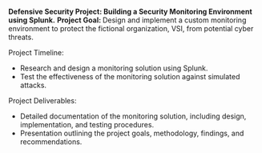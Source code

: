 <b>Defensive Security Project: Building a Security Monitoring Environment using Splunk.</b>
<b>Project Goal: </b> Design and implement a custom monitoring environment to protect the fictional organization, VSI, from potential cyber threats.

Project Timeline:
<ul>
<li>Research and design a monitoring solution using Splunk.</li>
<li>Test the effectiveness of the monitoring solution against simulated attacks.</li>
</ul>

Project Deliverables:
<ul>
   <li> Detailed documentation of the monitoring solution, including design, implementation, and testing procedures.</li>
   <li> Presentation outlining the project goals, methodology, findings, and recommendations.</li>
</ul>
